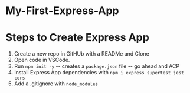# My-First-Express-App

# Steps to Create Express App

1. Create a new repo in GitHUb with a READMe and Clone
2. Open code in VSCode.
2. Run `npm init -y` -- creates a `package.json` file -- go ahead and ACP
4. Install Express App dependencies with `npm i express supertest jest cors`
5. Add a .gitignore with `node_modules`
